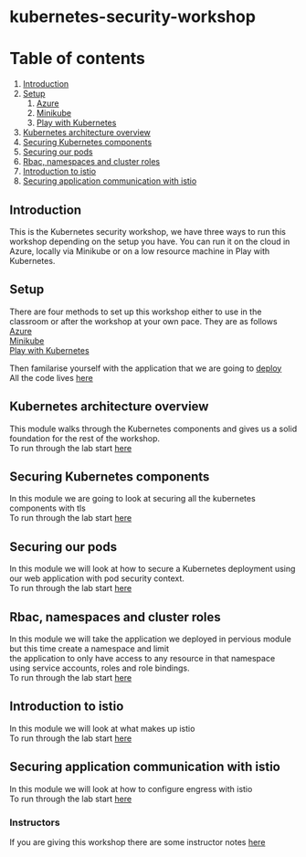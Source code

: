 # kubernetes-security-workshop

# Table of contents
1. [Introduction](#introduction)
2. [Setup](#setup)
    1. [Azure](setup/azure.md)
    2. [Minikube](setup/minikube.md)
    3. [Play with Kubernetes](setup/play-with-k8s.md)
3. [Kubernetes architecture overview ](#overview)
4. [Securing Kubernetes components ](#components)
5. [Securing our pods](#pods)
6. [Rbac, namespaces and cluster roles](#roles)
7. [Introduction to istio](#istio)
8. [Securing application communication with istio](#secistio)

## Introduction <a name="introduction"></a>
This is the Kubernetes security workshop, we have three ways to run this workshop depending on the setup you have. You can run it on the cloud in Azure, locally via Minikube or on a low resource machine in Play with Kubernetes. 

## Setup <a name="setup"></a>
There are four methods to set up this workshop either to use in the classroom or after the workshop at your own pace. They are as follows  
[Azure](setup/azure.md)  
[Minikube](setup/minikube.md)  
[Play with Kubernetes](setup/play-with-k8s.md)

Then familarise yourself with the application that we are going to [deploy](code/webapp/Dockerfile)  
All the code lives [here](code/webapp)

## Kubernetes architecture overview <a name="overview"></a>
This module walks through the Kubernetes components and gives us a solid foundation for the rest of the workshop.    
To run through the lab start [here](kubernetes-architecture/architecture.md)

## Securing Kubernetes components <a name="components"></a>
In this module we are going to look at securing all the kubernetes components with tls  
To run through the lab start [here](securing-kubernetes-components/securing.md)

## Securing our pods <a name="pods"></a>
In this module we will look at how to secure a Kubernetes deployment using our web application with pod security context.  
To run through the lab start [here](securing-our-pods/securing.md)

## Rbac, namespaces and cluster roles <a name="roles"></a>
In this module we will take the application we deployed in pervious module but this time create a namespace and limit  
the application to only have access to any resource in that namespace using service accounts, roles and role bindings.  
To run through the lab start [here](rbac-namespaces-clusterroles/namespaces.md)

## Introduction to istio <a name="istio"></a>
In this module we will look at what makes up istio   
To run through the lab start [here](introduction-into-istio/intro.md)

## Securing application communication with istio <a name="secistio"></a>
In this module we will look at how to configure engress with istio  
To run through the lab start [here](securing-application-communication-with-istio/istio.md)

### Instructors
If you are giving this workshop there are some instructor notes [here](instructor-notes/notes.md)





